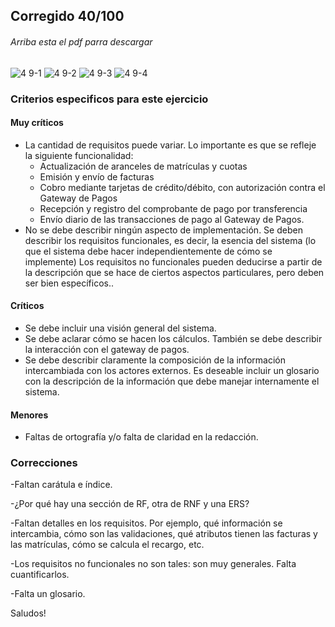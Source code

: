 ## Corregido 40/100

###### Arriba esta el pdf parra descargar

![4 9-1](https://github.com/jporro/AnalisisDeLaInformacion/assets/103942784/315aaa63-14fc-44b8-bb63-3f44fbb78809)
![4 9-2](https://github.com/jporro/AnalisisDeLaInformacion/assets/103942784/f9c8e772-fef7-4a3b-bc2e-a9e49e13bbb2)
![4 9-3](https://github.com/jporro/AnalisisDeLaInformacion/assets/103942784/aebb207e-6004-4b5e-82b2-6921074721bc)
![4 9-4](https://github.com/jporro/AnalisisDeLaInformacion/assets/103942784/9dc20440-6bcc-4378-a375-063095e388b1)


### Criterios especificos para este ejercicio
#### Muy críticos
* La cantidad de requisitos puede variar. Lo importante es que se refleje la siguiente funcionalidad:
  - Actualización de aranceles de matrículas y cuotas
  -  Emisión y envío de facturas
  - Cobro mediante tarjetas de crédito/débito, con autorización contra el Gateway de Pagos
  - Recepción y registro del comprobante de pago por transferencia
  - Envío diario de las transacciones de pago al Gateway de Pagos.
* No se debe describir ningún aspecto de implementación. Se deben describir los requisitos funcionales, es decir, la esencia del sistema (lo que el sistema debe hacer independientemente de cómo se implemente) Los requisitos no funcionales pueden deducirse a partir de la descripción que se hace de ciertos aspectos particulares, pero deben ser bien específicos..

#### Críticos
- Se debe incluir una visión general del sistema.
- Se debe aclarar cómo se hacen los cálculos. También se debe describir la interacción con el gateway de pagos.
- Se debe describir claramente la composición de la información intercambiada con los actores externos. Es deseable incluir un glosario con la descripción de la información que debe manejar internamente el sistema.

#### Menores
- Faltas de ortografía y/o falta de claridad en la redacción.

### Correcciones
-Faltan carátula e índice.

-¿Por qué hay una sección de RF, otra de RNF y una ERS?

-Faltan detalles en los requisitos. Por ejemplo, qué información se intercambia, cómo son las validaciones, qué atributos tienen las facturas y las matrículas, cómo se calcula el recargo, etc.

-Los requisitos no funcionales no son tales: son muy generales. Falta cuantificarlos.

-Falta un glosario.

Saludos!
